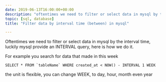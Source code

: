 ```yaml
---
date: 2019-06-13T16:00:00+00:00
description: "oftentimes we need to filter or select data in mysql by the interval time"
topic: [sql, database]
title: "Filter data by interval time (between) in mysql"

---
```

Oftentimes we need to filter or select data in mysql by the interval time, luckily mysql provide an INTERVAL query, here is how we do it.

For example you search for data that made in this week

```
SELECT * FROM `tableName` WHERE created_at < NOW() - INTERVAL 1 WEEK  
```

the unit is flexible, you can change WEEK, to day, hour, month even year